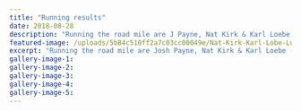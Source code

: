```yaml
---
title: "Running results"
date: 2018-08-28
description: "Running the road mile are J Payne, Nat Kirk & Karl Loebe (both WHS students), B Conder, C Lines & ex student Luke Watts..."
featured-image: /uploads/5b84c510ff2a7c03cc00049e/Nat-Kirk-Karl-Lobe-Luke-Watts-chron-28-aug.PNG
excerpt: "Running the road mile are Josh Payne, Nat Kirk & Karl Loebe (both WHS students), Ben Conder, Chris Lines & former WHS student Luke Watts."
gallery-image-1: 
gallery-image-2: 
gallery-image-3: 
gallery-image-4: 
gallery-image-5: 
---
```

